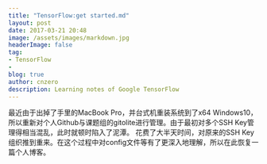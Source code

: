 ```yaml
---
title: "TensorFlow:get started.md"
layout: post
date: 2017-03-21 20:48
image: /assets/images/markdown.jpg
headerImage: false
tag:
- TensorFlow
- 
blog: true
author: cnzero
description: Learning notes of Google TensorFlow
---
```




最近由于出掉了手里的MacBook Pro，并台式机重装系统到了x64 Windows10，所以重新对个人Github与课题组的gitolite进行管理。由于最初对多个SSH Key管理得相当混乱，此时就顿时陷入了泥潭。
花费了大半天时间，对原来的SSH Key组织推到重来。在这个过程中对config文件等有了更深入地理解，所以在此恢复一篇个人博客。


